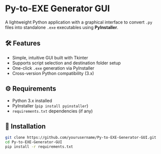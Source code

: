 
# Py-to-EXE Generator GUI

A lightweight Python application with a graphical interface to convert `.py` files into standalone `.exe` executables using **PyInstaller**.

## 🛠 Features
- Simple, intuitive GUI built with Tkinter
- Supports script selection and destination folder setup
- One-click `.exe` generation via PyInstaller
- Cross-version Python compatibility (3.x)

## ⚙️ Requirements
- Python 3.x installed
- PyInstaller (`pip install pyinstaller`)
- `requirements.txt` dependencies (if any)

## 🚀 Installation

```bash
git clone https://github.com/yourusername/Py-to-EXE-Generator-GUI.git
cd Py-to-EXE-Generator-GUI
pip install -r requirements.txt 
